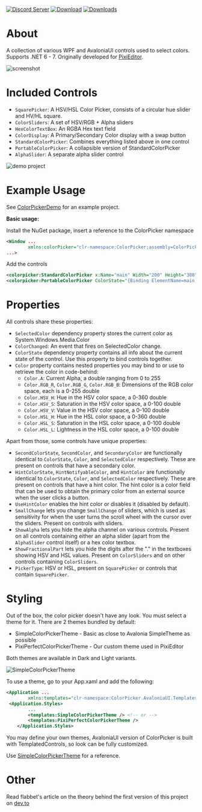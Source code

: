 [![Discord Server](https://badgen.net/badge/discord/join%20chat/7289DA?icon=discord)](https://discord.gg/qSRMYmq)
[![Download](https://img.shields.io/badge/nuget-download-blue)](https://www.nuget.org/packages/PixiEditor.ColorPicker.AvaloniaUI/)
[![Downloads](https://img.shields.io/nuget/dt/PixiEditor.ColorPicker.AvaloniaUI)](https://www.nuget.org/packages/PixiEditor.ColorPicker/)

# About

A collection of various WPF and AvaloniaUI controls used to select colors.
Supports .NET 6 - 7.
Originally developed for [PixiEditor](https://github.com/PixiEditor/PixiEditor).

![screenshot](https://i.imgur.com/4ysN4Fe.png)

# Included Controls

- `SquarePicker`: A HSV/HSL Color Picker, consists of a circular hue slider and HV/HL square.
- `ColorSliders`: A set of HSV/RGB + Alpha sliders
- `HexColorTextBox`: An RGBA Hex text field
- `ColorDisplay`: A Primary/Secondary Color display with a swap button
- `StandardColorPicker`: Combines everything listed above in one control
- `PortableColorPicker`: A collapsible version of StandardColorPicker
- `AlphaSlider`: A separate alpha slider control

![demo project](https://github.com/PixiEditor/ColorPicker/assets/25402427/a90f441c-a8f8-4e62-8f7d-48fe1987b895)

# Example Usage

See [ColorPickerDemo](https://github.com/PixiEditor/ColorPicker/tree/master/ColorPickerDemo) for an example project.

**Basic usage:**

Install the NuGet package, insert a reference to the ColorPicker namespace

```xml
<Window ...
        xmlns:colorPicker="clr-namespace:ColorPicker;assembly=ColorPicker.AvaloniaUI"
...>
```

Add the controls

```xml
<colorpicker:StandardColorPicker x:Name="main" Width="200" Height="380"/>
<colorpicker:PortableColorPicker ColorState="{Binding ElementName=main, Path=ColorState, Mode=TwoWay}" Width="40" Height="40"/>
```

# Properties

All controls share these properties:

- `SelectedColor` dependency property stores the current color as System.Windows.Media.Color
- `ColorChanged`: An event that fires on SelectedColor change.
- `ColorState` dependency property contains all info about the current state of the control. Use this property to bind
  controls together.
- `Color` property contains nested properties you may bind to or use to retrieve the color in code-behind:
    - `Color.A`: Current Alpha, a double ranging from 0 to 255
    - `Color.RGB_R`, `Color.RGB_G`, `Color.RGB_B`: Dimensions of the RGB color space, each is a 0-255 double
    - `Color.HSV_H`: Hue in the HSV color space, a 0-360 double
    - `Color.HSV_S`: Saturation in the HSV color space, a 0-100 double
    - `Color.HSV_V`: Value in the HSV color space, a 0-100 double
    - `Color.HSL_H`: Hue in the HSL color space, a 0-360 double
    - `Color.HSL_S`: Saturation in the HSL color space, a 0-100 double
    - `Color.HSL_L`: Lightness in the HSL color space, a 0-100 double

Apart from those, some controls have unique properties:

- `SecondColorState`, `SecondColor`, and `SecondaryColor` are functionally identical to `ColorState`, `Color`,
  and `SelectedColor` respectively.
  These are present on controls that have a secondary color.
- `HintColorState`, `HintNotifyableColor`, and `HintColor` are functionally identical to `ColorState`, `Color`,
  and `SelectedColor` respectively.
  These are present on controls that have a hint color. The hint color is a color field that can be used to obtain the
  primary color from an external source when the user clicks a button.
- `UseHintColor` enables the hint color or disables it (disabled by default).
- `SmallChange` lets you change `SmallChange` of sliders, which is used as sensitivity for when the user
  turns the scroll wheel with the cursor over the sliders. Present on controls with sliders.
- `ShowAlpha` lets you hide the alpha channel on various controls.
  Present on all controls containing either an alpha slider (apart from the `AlphaSlider` control itself) or a hex color
  textbox.
- `ShowFractionalPart` lets you hide the digits after the "." in the textboxes showing HSV and HSL values.
  Present on `ColorSliders` and on other controls containing `ColorSliders`.
- `PickerType`: HSV or HSL, present on `SquarePicker` or controls that contain `SquarePicker`.

# Styling

Out of the box, the color picker doesn't have any look.
You must select a theme for it. There are 2 themes bundled by default:

- SimpleColorPickerTheme - Basic as close to Avalonia SimpleTheme as possible
- PixiPerfectColorPickerTheme - Our custom theme used in PixiEditor

Both themes are available in Dark and Light variants.

![SimpleColorPickerTheme](https://github.com/PixiEditor/ColorPicker/assets/25402427/7d2347ee-31af-47b4-a5dc-77477b8d980f)

To use a theme, go to your App.xaml and add the following:

```xml
<Application ...
        xmlns:templates="clr-namespace:ColorPicker.AvaloniaUI.Templates;assembly=ColorPicker.AvaloniaUI">
 <Application.Styles>
        ...
        <templates:SimpleColorPickerTheme /> <!-- or -->
        <templates:PixiPerfectColorPickerTheme />
    </Application.Styles>
   ```

You may define your own themes, AvaloniaUI version of ColorPicker is built with
TemplatedControls, so look can be fully customized.

Use [SimpleColorPickerTheme](https://github.com/PixiEditor/ColorPicker/tree/master/src/ColorPicker.AvaloniaUI/Templates) for a reference.

# Other

Read flabbet's article on the theory behind the first version of this project
on [dev.to](https://dev.to/flabbet/how-does-color-pickers-work-1275)
